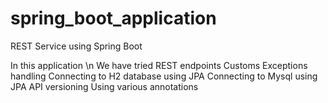 # spring_boot_application
REST Service using Spring Boot 

In this application \n
We have tried REST endpoints
Customs Exceptions handling
Connecting to H2 database using JPA
Connecting to Mysql using JPA
API versioning
Using various annotations
